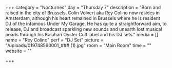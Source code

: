 +++
category = "Nocturnes"
day = "Thursday 7"
description = "Born and raised in the city of Brussels, Colin Volvert aka Rey Colino now resides in Amsterdam, although his heart remained in Brussels where he is resident DJ of the infamous Under My Garage. He has quite a straightforward aim, to release, DJ and broadcast sparkling new sounds and unearth lost musical pearls through his Kalahari Oyster Cult label and his DJ sets."
media = []
name = "Rey Colino"
perf = "DJ Set"
picture = "/uploads/019748560001_### (1).jpg"
room = "Main Room"
time = ""
website = ""

+++

